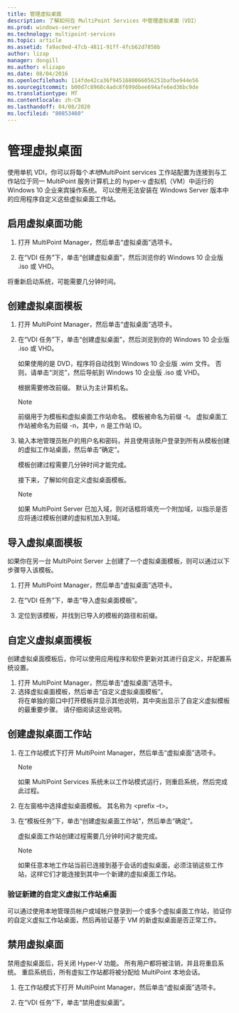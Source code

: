 ```yaml
---
title: 管理虚拟桌面
description: 了解如何在 MultiPoint Services 中管理虚拟桌面（VDI）
ms.prod: windows-server
ms.technology: multipoint-services
ms.topic: article
ms.assetid: fa9ac0ed-47cb-4811-91ff-4fcb62d7858b
author: lizap
manager: dongill
ms.author: elizapo
ms.date: 08/04/2016
ms.openlocfilehash: 114fde42ca36f9451680066056251bafbe944e56
ms.sourcegitcommit: b00d7c8968c4adc8f699dbee694afe6ed36bc9de
ms.translationtype: MT
ms.contentlocale: zh-CN
ms.lasthandoff: 04/08/2020
ms.locfileid: "80853460"
---
```

# <a name="manage-virtual-desktops"></a>管理虚拟桌面
使用单机 VDI，你可以将每个*本地*MultiPoint services 工作站配置为连接到与工作站位于同一 MultiPoint 服务计算机上的 hyper-v 虚拟机（VM）中运行的 Windows 10 企业来宾操作系统。 可以使用无法安装在 Windows Server 版本中的应用程序自定义这些虚拟桌面工作站。  
  
## <a name="enable-the-virtual-desktop-feature"></a>启用虚拟桌面功能  
  
1.  打开 MultiPoint Manager，然后单击“虚拟桌面”选项卡。  
  
2.  在“VDI 任务”下，单击“创建虚拟桌面”，然后浏览你的 Windows 10 企业版 .iso 或 VHD。  
  
将重新启动系统，可能需要几分钟时间。  
  
## <a name="create-a-virtual-desktop-template"></a>创建虚拟桌面模板  
  
1.  打开 MultiPoint Manager，然后单击“虚拟桌面”选项卡。  
  
2.  在“VDI 任务”下，单击“创建虚拟桌面”，然后浏览到你的 Windows 10 企业版 .iso 或 VHD。  
  
    如果使用的是 DVD，程序将自动找到 Windows 10 企业版 .wim 文件。 否则，请单击“浏览”，然后导航到 Windows 10 企业版 .iso 或 VHD。  
  
    根据需要修改前缀。 默认为主计算机名。  
  
    > [!NOTE]  
    > 前缀用于为模板和虚拟桌面工作站命名。 模板被命名为前缀 \-t。 虚拟桌面工作站被命名为前缀 \-n，其中，n 是工作站 ID。  
  
4.  输入本地管理员账户的用户名和密码，并且使用该账户登录到所有从模板创建的虚拟工作站桌面，然后单击“确定”。  
  
    模板创建过程需要几分钟时间才能完成。  
      
    接下来，了解如何自定义虚拟桌面模板。  
      
    > [!NOTE]  
    > 如果 MultiPoint Server 已加入域，则对话框将填充一个附加域，以指示是否应将通过模板创建的虚拟机加入到域。   
  
## <a name="import-a-virtual-desktop-template"></a>导入虚拟桌面模板  
如果你在另一台 MultiPoint Server 上创建了一个虚拟桌面模板，则可以通过以下步骤导入该模板。  

1.    打开 MultiPoint Manager，然后单击“虚拟桌面”选项卡。  
  
2.    在“VDI 任务”下，单击“导入虚拟桌面模板”。  
  
3.    定位到该模板，并找到已导入的模板的路径和前缀。  
  
## <a name="customize-the-virtual-desktop-template"></a>自定义虚拟桌面模板  
创建虚拟桌面模板后，你可以使用应用程序和软件更新对其进行自定义，并配置系统设置。   

1. 打开 MultiPoint Manager，然后单击“虚拟桌面”选项卡。  
2. 选择虚拟桌面模板，然后单击“自定义虚拟桌面模板”。  
将在单独的窗口中打开模板并显示其他说明，其中突出显示了自定义虚拟模板的最重要步骤。 请仔细阅读这些说明。  
  
## <a name="create-virtual-desktop-stations"></a>创建虚拟桌面工作站  
  
1.  在工作站模式下打开 MultiPoint Manager，然后单击“虚拟桌面”选项卡。  
  
    > [!NOTE]  
    > 如果 MultiPoint Services 系统未以工作站模式运行，则重启系统，然后完成此过程。  
  
2.  在左窗格中选择虚拟桌面模板。 其名称为 <prefix –t>。  
  
3.  在“模板任务”下，单击“创建虚拟桌面工作站”，然后单击“确定”。  
  
    虚拟桌面工作站创建过程需要几分钟时间才能完成。  
  
    > [!NOTE]  
    > 如果任意本地工作站当前已连接到基于会话的虚拟桌面，必须注销这些工作站，这样它们才能连接到其中一个新建的虚拟桌面工作站。  
  
### <a name="validate-the-newly-created-customized-virtual-station-desktops"></a>验证新建的自定义虚拟工作站桌面  
  
可以通过使用本地管理员帐户或域帐户登录到一个或多个虚拟桌面工作站，验证你的自定义虚拟工作站桌面，然后再验证基于 VM 的新虚拟桌面是否正常工作。  
  
## <a name="disable-virtual-desktops"></a>禁用虚拟桌面  
  
禁用虚拟桌面后，将关闭 Hyper-V 功能。 所有用户都将被注销，并且将重启系统。 重启系统后，所有虚拟工作站都将被分配给 MultiPoint 本地会话。  

1. 在工作站模式下打开 MultiPoint Manager，然后单击“虚拟桌面”选项卡。  
  
2. 在“VDI 任务”下，单击“禁用虚拟桌面”。 